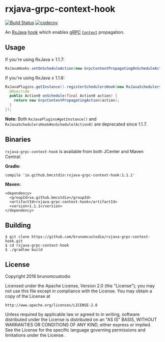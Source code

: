 # rxjava-grpc-context-hook

[![Build Status](https://travis-ci.org/brunomcustodio/rxjava-grpc-context-hook.svg?branch=master)](https://travis-ci.org/brunomcustodio/rxjava-grpc-context-hook)
[![codecov](https://codecov.io/gh/brunomcustodio/rxjava-grpc-context-hook/branch/master/graph/badge.svg)](https://codecov.io/gh/brunomcustodio/rxjava-grpc-context-hook)

An
[RxJava](https://github.com/ReactiveX/RxJava)
[hook](https://github.com/ReactiveX/RxJava/pull/4007)
which enables
[gRPC](https://github.com/grpc/grpc-java)
[`Context`](http://www.grpc.io/grpc-java/javadoc/io/grpc/Context.html)
propagation.

## Usage

If you're using RxJava ≥ 1.1.7:

```java
RxJavaHooks.setOnScheduleAction(new GrpcContextPropagatingOnScheduleAction());
```

If you're using RxJava ≤ 1.1.6:

```java
RxJavaPlugins.getInstance().registerSchedulersHook(new RxJavaSchedulersHook() {
  @Override
  public Action0 onSchedule(final Action0 action) {
    return new GrpcContextPropagatingAction(action);
  }
});
```

**Note:**
Both
`RxJavaPlugins#getInstance()`
and
`RxJavaSchedulersHook#onSchedule(Action0)`
are deprecated since 1.1.7.

## Binaries

`rxjava-grpc-context-hook` is available from both JCenter and Maven Central:

**Gradle:**

```
compile 'io.github.bmcstdio:rxjava-grpc-context-hook:1.1.1'
```

**Maven:**

```
<dependency>
  <groupId>io.github.bmcstdio</groupId>
  <artifactId>rxjava-grpc-context-hook</artifactId>
  <version>1.1.1</version>
</dependency>
```

## Building

```
$ git clone https://github.com/brunomcustodio/rxjava-grpc-context-hook.git
$ cd rxjava-grpc-context-hook
$ ./gradlew build
```

## License

Copyright 2016 brunomcustodio

Licensed under the Apache License, Version 2.0 (the "License");
you may not use this file except in compliance with the License.
You may obtain a copy of the License at

    http://www.apache.org/licenses/LICENSE-2.0

Unless required by applicable law or agreed to in writing, software
distributed under the License is distributed on an "AS IS" BASIS,
WITHOUT WARRANTIES OR CONDITIONS OF ANY KIND, either express or implied.
See the License for the specific language governing permissions and
limitations under the License.
